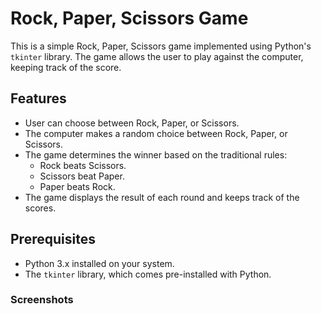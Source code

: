 # Rock, Paper, Scissors Game

This is a simple Rock, Paper, Scissors game implemented using Python's `tkinter` library. The game allows the user to play against the computer, keeping track of the score.

## Features

- User can choose between Rock, Paper, or Scissors.
- The computer makes a random choice between Rock, Paper, or Scissors.
- The game determines the winner based on the traditional rules:
  - Rock beats Scissors.
  - Scissors beat Paper.
  - Paper beats Rock.
- The game displays the result of each round and keeps track of the scores.

## Prerequisites

- Python 3.x installed on your system.
- The `tkinter` library, which comes pre-installed with Python.

### Screenshots 
